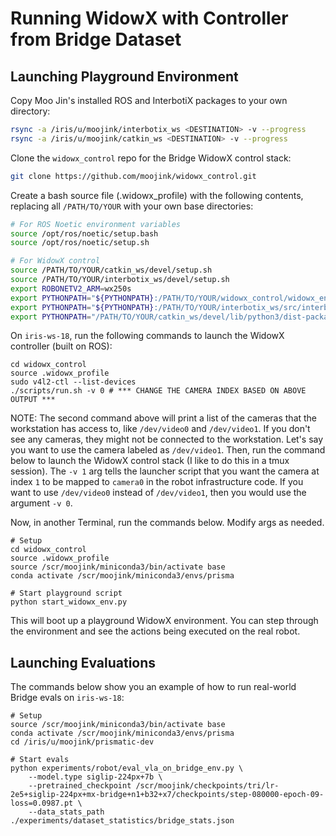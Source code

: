 # Running WidowX with Controller from Bridge Dataset

## Launching Playground Environment

Copy Moo Jin's installed ROS and InterbotiX packages to your own directory:
```bash
rsync -a /iris/u/moojink/interbotix_ws <DESTINATION> -v --progress
rsync -a /iris/u/moojink/catkin_ws <DESTINATION> -v --progress
```

Clone the `widowx_control` repo for the Bridge WidowX control stack:
```bash
git clone https://github.com/moojink/widowx_control.git
```

Create a bash source file (.widowx_profile) with the following contents, replacing all `/PATH/TO/YOUR` with your own base directories:
```bash
# For ROS Noetic environment variables
source /opt/ros/noetic/setup.bash
source /opt/ros/noetic/setup.sh

# For WidowX control
source /PATH/TO/YOUR/catkin_ws/devel/setup.sh
source /PATH/TO/YOUR/interbotix_ws/devel/setup.sh
export ROBONETV2_ARM=wx250s
export PYTHONPATH="${PYTHONPATH}:/PATH/TO/YOUR/widowx_control/widowx_envs"
export PYTHONPATH="${PYTHONPATH}:/PATH/TO/YOUR/interbotix_ws/src/interbotix_ros_toolboxes/interbotix_xs_toolbox"
export PYTHONPATH="/PATH/TO/YOUR/catkin_ws/devel/lib/python3/dist-packages:${PYTHONPATH}"
```

On `iris-ws-18`, run the following commands to launch the WidowX controller (built on ROS):

```
cd widowx_control
source .widowx_profile
sudo v4l2-ctl --list-devices
./scripts/run.sh -v 0 # *** CHANGE THE CAMERA INDEX BASED ON ABOVE OUTPUT ***
```

NOTE: The second command above will print a list of the cameras that the workstation has access to, like `/dev/video0` and `/dev/video1`. If you don't see any cameras, they might not be connected to the workstation. Let's say you want to use the camera labeled as `/dev/video1`. Then, run the command below to launch the WidowX control stack (I like to do this in a tmux session). The `-v 1` arg tells the launcher script that you want the camera at index `1` to be mapped to `camera0` in the robot infrastructure code. If you want to use `/dev/video0` instead of `/dev/video1`, then you would use the argument `-v 0`.

Now, in another Terminal, run the commands below. Modify args as needed.

```
# Setup
cd widowx_control
source .widowx_profile
source /scr/moojink/miniconda3/bin/activate base
conda activate /scr/moojink/miniconda3/envs/prisma

# Start playground script
python start_widowx_env.py
```

This will boot up a playground WidowX environment. You can step through the environment and see the actions being executed on the real robot.

## Launching Evaluations

The commands below show you an example of how to run real-world Bridge evals on `iris-ws-18`:

```
# Setup
source /scr/moojink/miniconda3/bin/activate base
conda activate /scr/moojink/miniconda3/envs/prisma
cd /iris/u/moojink/prismatic-dev

# Start evals
python experiments/robot/eval_vla_on_bridge_env.py \
    --model.type siglip-224px+7b \
    --pretrained_checkpoint /scr/moojink/checkpoints/tri/lr-2e5+siglip-224px+mx-bridge+n1+b32+x7/checkpoints/step-080000-epoch-09-loss=0.0987.pt \
    --data_stats_path ./experiments/dataset_statistics/bridge_stats.json
```

